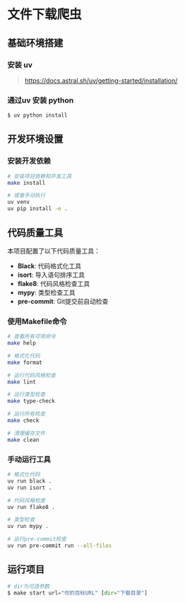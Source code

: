 # 文件下载爬虫

## 基础环境搭建

### 安装 uv

> https://docs.astral.sh/uv/getting-started/installation/

### 通过uv 安装 python

``` python
$ uv python install
```

## 开发环境设置

### 安装开发依赖

```bash
# 安装项目依赖和开发工具
make install

# 或者手动执行
uv venv
uv pip install -e .
```

## 代码质量工具

本项目配置了以下代码质量工具：

- **Black**: 代码格式化工具
- **isort**: 导入语句排序工具
- **flake8**: 代码风格检查工具
- **mypy**: 类型检查工具
- **pre-commit**: Git提交前自动检查

### 使用Makefile命令

```bash
# 查看所有可用命令
make help

# 格式化代码
make format

# 运行代码风格检查
make lint

# 运行类型检查
make type-check

# 运行所有检查
make check

# 清理缓存文件
make clean
```

### 手动运行工具

```bash
# 格式化代码
uv run black .
uv run isort .

# 代码风格检查
uv run flake8 .

# 类型检查
uv run mypy .

# 运行pre-commit检查
uv run pre-commit run --all-files
```

## 运行项目

``` python
# dir为可选参数
$ make start url="你的目标URL" [dir="下载目录"]
```
